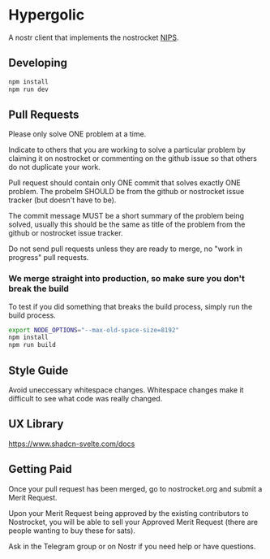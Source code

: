 # Hypergolic

A nostr client that implements the nostrocket [NIPS](https://github.com/nostrocket/NIPS).

## Developing

```bash
npm install
npm run dev
```

## Pull Requests

Please only solve ONE problem at a time.

Indicate to others that you are working to solve a particular problem by claiming it on nostrocket or commenting on the github issue so that others do not duplicate your work.

Pull request should contain only ONE commit that solves exactly ONE problem. The probelm SHOULD be from the github or nostrocket issue tracker (but doesn't have to be).

The commit message MUST be a short summary of the problem being solved, usually this should be the same as title of the problem from the github or nostrocket issue tracker.

Do not send pull requests unless they are ready to merge, no "work in progress" pull requests.

### We merge straight into production, so make sure you don't break the build

To test if you did something that breaks the build process, simply run the build process.

```bash
export NODE_OPTIONS="--max-old-space-size=8192"
npm install
npm run build
```

## Style Guide

Avoid uneccessary whitespace changes. Whitespace changes make it difficult to see what code was really changed.

## UX Library

https://www.shadcn-svelte.com/docs

## Getting Paid

Once your pull request has been merged, go to nostrocket.org and submit a Merit Request.

Upon your Merit Request being approved by the existing contributors to Nostrocket, you will be able to sell your Approved Merit Request (there are people wanting to buy these for sats).

Ask in the Telegram group or on Nostr if you need help or have questions.
